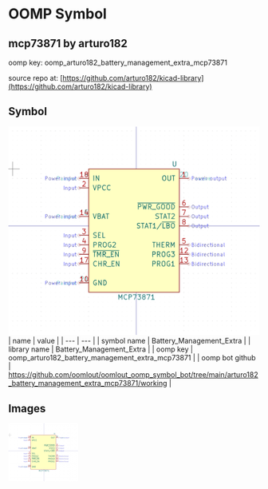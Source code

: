# OOMP Symbol  
## mcp73871  by arturo182  
  
oomp key: oomp_arturo182_battery_management_extra_mcp73871  
  
source repo at: [https://github.com/arturo182/kicad-library](https://github.com/arturo182/kicad-library)  
## Symbol  
  
[![working.png](working_600.png)](working.png)  
| name | value | 
| --- | --- | 
| symbol name | Battery_Management_Extra | 
| library name | Battery_Management_Extra | 
| oomp key | oomp_arturo182_battery_management_extra_mcp73871 | 
| oomp bot github | https://github.com/oomlout/oomlout_oomp_symbol_bot/tree/main/arturo182_battery_management_extra_mcp73871/working | 
## Images  
  
[![working.png](working_140.png)](working.png)  
